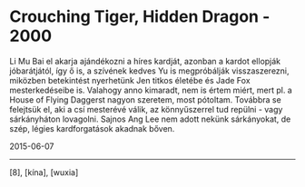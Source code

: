 # Crouching Tiger, Hidden Dragon - 2000

Li Mu Bai el akarja ajándékozni a híres kardját, azonban a kardot ellopják jóbarátjától, így ő is, a szívének kedves Yu is megpróbálják visszaszerezni, miközben betekintést nyerhetünk Jen titkos életébe és Jade Fox mesterkedéseibe is. Valahogy anno kimaradt, nem is értem miért, mert pl. a House of Flying Daggerst nagyon szeretem, most pótoltam. Továbbra se felejtsük el, aki a csí mesterévé válik, az könnyűszerrel tud repülni - vagy sárkányháton lovagolni. Sajnos Ang Lee nem adott nekünk sárkányokat, de szép, légies kardforgatások akadnak bőven.

2015-06-07 

----

[8], [kína], [wuxia]